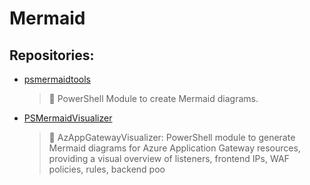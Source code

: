 # Mermaid

## Repositories:
- [psmermaidtools]()
	> :memo: PowerShell Module to create Mermaid diagrams.
- [PSMermaidVisualizer]()
	> :memo: AzAppGatewayVisualizer: PowerShell module to generate Mermaid diagrams for Azure Application Gateway resources, providing a visual overview of listeners, frontend IPs, WAF policies, rules, backend poo

